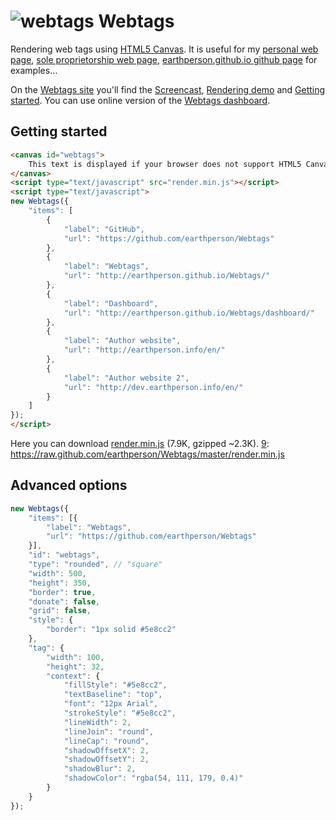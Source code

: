 ![webtags][5] Webtags
=======
Rendering web tags using [HTML5 Canvas][1]. It is useful for my [personal web page][2], [sole proprietorship web page][3], [earthperson.github.io github page][4] for examples&hellip;

On the [Webtags site][6] you'll find the [Screencast][8], [Rendering demo][9] and [Getting started][10].
You can use online version of the [Webtags dashboard][7].

[1]: https://developer.mozilla.org/en-US/docs/HTML/Canvas
[2]: http://earthperson.info/en/
[3]: http://dev.earthperson.info/en/
[4]: http://earthperson.github.io
[5]: http://earthperson.github.io/Webtags/images/webtags.png
[6]: http://earthperson.github.io/Webtags/
[7]: http://earthperson.github.io/Webtags/dashboard/
[8]: http://earthperson.github.io/Webtags/#screencast
[9]: http://earthperson.github.io/Webtags/#demo
[10]: http://earthperson.github.io/Webtags/#getting-started

## Getting started
```html
<canvas id="webtags">
	This text is displayed if your browser does not support HTML5 Canvas.
</canvas>
<script type="text/javascript" src="render.min.js"></script>
<script type="text/javascript">
new Webtags({
	"items": [
		{
			"label": "GitHub",
			"url": "https://github.com/earthperson/Webtags"
		},
		{
			"label": "Webtags",
			"url": "http://earthperson.github.io/Webtags/"
		},
		{
			"label": "Dashboard",
			"url": "http://earthperson.github.io/Webtags/dashboard/"
		},
		{
			"label": "Author website",
			"url": "http://earthperson.info/en/"
		},
		{
			"label": "Author website 2",
			"url": "http://dev.earthperson.info/en/"
		}
	]
});
</script>
```
Here you can download [render.min.js][9] (7.9K, gzipped ~2.3K).
[9]: https://raw.github.com/earthperson/Webtags/master/render.min.js

## Advanced options
```js
new Webtags({
	"items": [{
		"label": "Webtags",
		"url": "https://github.com/earthperson/Webtags"
	}],
	"id": "webtags",
	"type": "rounded", // "square"
	"width": 500,
	"height": 350,
	"border": true,
	"donate": false,
	"grid": false,
	"style": {
		"border": "1px solid #5e8cc2"
	},
	"tag": {
		"width": 100,
		"height": 32,
		"context": {
			"fillStyle": "#5e8cc2",
			"textBaseline": "top",
			"font": "12px Arial",
			"strokeStyle": "#5e8cc2",
			"lineWidth": 2, 
			"lineJoin": "round",
			"lineCap": "round",
			"shadowOffsetX": 2,
			"shadowOffsetY": 2,
			"shadowBlur": 2,
			"shadowColor": "rgba(54, 111, 179, 0.4)"
		}
	}
});
```
